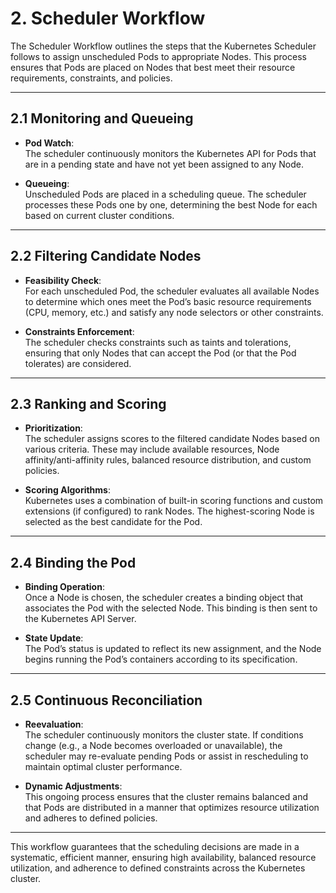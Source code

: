 # **2. Scheduler Workflow**

The Scheduler Workflow outlines the steps that the Kubernetes Scheduler follows to assign unscheduled Pods to appropriate Nodes. This process ensures that Pods are placed on Nodes that best meet their resource requirements, constraints, and policies.

---

## **2.1 Monitoring and Queueing**

- **Pod Watch**:  
  The scheduler continuously monitors the Kubernetes API for Pods that are in a pending state and have not yet been assigned to any Node.

- **Queueing**:  
  Unscheduled Pods are placed in a scheduling queue. The scheduler processes these Pods one by one, determining the best Node for each based on current cluster conditions.

---

## **2.2 Filtering Candidate Nodes**

- **Feasibility Check**:  
  For each unscheduled Pod, the scheduler evaluates all available Nodes to determine which ones meet the Pod’s basic resource requirements (CPU, memory, etc.) and satisfy any node selectors or other constraints.

- **Constraints Enforcement**:  
  The scheduler checks constraints such as taints and tolerations, ensuring that only Nodes that can accept the Pod (or that the Pod tolerates) are considered.

---

## **2.3 Ranking and Scoring**

- **Prioritization**:  
  The scheduler assigns scores to the filtered candidate Nodes based on various criteria. These may include available resources, Node affinity/anti-affinity rules, balanced resource distribution, and custom policies.

- **Scoring Algorithms**:  
  Kubernetes uses a combination of built-in scoring functions and custom extensions (if configured) to rank Nodes. The highest-scoring Node is selected as the best candidate for the Pod.

---

## **2.4 Binding the Pod**

- **Binding Operation**:  
  Once a Node is chosen, the scheduler creates a binding object that associates the Pod with the selected Node. This binding is then sent to the Kubernetes API Server.

- **State Update**:  
  The Pod’s status is updated to reflect its new assignment, and the Node begins running the Pod’s containers according to its specification.

---

## **2.5 Continuous Reconciliation**

- **Reevaluation**:  
  The scheduler continuously monitors the cluster state. If conditions change (e.g., a Node becomes overloaded or unavailable), the scheduler may re-evaluate pending Pods or assist in rescheduling to maintain optimal cluster performance.

- **Dynamic Adjustments**:  
  This ongoing process ensures that the cluster remains balanced and that Pods are distributed in a manner that optimizes resource utilization and adheres to defined policies.

---

This workflow guarantees that the scheduling decisions are made in a systematic, efficient manner, ensuring high availability, balanced resource utilization, and adherence to defined constraints across the Kubernetes cluster.